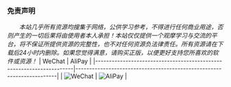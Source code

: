 <h3>免责声明</h3>
<p><em>  本站几乎所有资源均搜集于网络，公供学习参考，不得进行任何商业用途，否则产生的一切后果将由使用者本人承担！本站仅仅提供一个观摩学习与交流的平台，将不保证所提供资源的完整性，也不对任何资源负法律责任。所有资源请在下载后24小时内删除。如果您觉得满意，请购买正版，以便更好支持您所喜欢的软件或资源！</em>
| WeChat                                                                   | AliPay                                                                   |
|----------------------------------------------------------------------|-----------------------------------------------------------------------|
| <img src="https://cdn.37o.cc/images/qrcode/c_wxpay.png" alt="WeChat"> | <img src="https://cdn.37o.cc/images/qrcode/c_alipay.png" alt="AliPay"> |</p>
